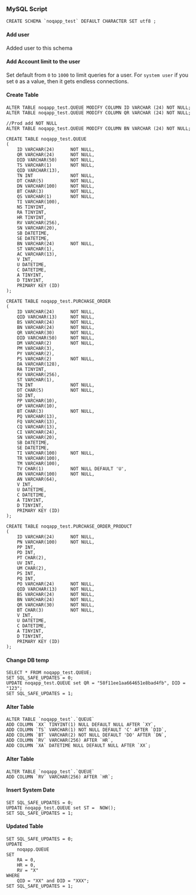 ### MySQL Script

    CREATE SCHEMA `noqapp_test` DEFAULT CHARACTER SET utf8 ;
    
#### Add user
Added user to this schema

#### Add Account limit to the user
Set default from `0` to `1000` to limit queries for a user. For `system user` if you set `0` 
as a value, then it gets endless connections.  
    
#### Create Table     

    ALTER TABLE noqapp_test.QUEUE MODIFY COLUMN ID VARCHAR (24) NOT NULL;
    ALTER TABLE noqapp_test.QUEUE MODIFY COLUMN QR VARCHAR (24) NOT NULL;
    
    //Prod add NOT NULL
    ALTER TABLE noqapp_test.QUEUE MODIFY COLUMN BN VARCHAR (24) NOT NULL;

    CREATE TABLE noqapp_test.QUEUE
    (
        ID VARCHAR(24)      NOT NULL,
        QR VARCHAR(24)      NOT NULL,
        DID VARCHAR(50)     NOT NULL,
        TS VARCHAR(1)       NOT NULL,
        QID VARCHAR(13),
        TN INT              NOT NULL,
        DT CHAR(5)          NOT NULL,
        DN VARCHAR(100)     NOT NULL,
        BT CHAR(3)          NOT NULL,
        QS VARCHAR(1)       NOT NULL,
        TI VARCHAR(100),
        NS TINYINT,
        RA TINYINT,
        HR TINYINT,
        RV VARCHAR(256),
        SN VARCHAR(20),
        SB DATETIME,
        SE DATETIME,
        BN VARCHAR(24)      NOT NULL,
        ST VARCHAR(1),
        AC VARCHAR(13),
        V INT,
        U DATETIME,
        C DATETIME,
        A TINYINT,
        D TINYINT,
        PRIMARY KEY (ID)
    );
    
    CREATE TABLE noqapp_test.PURCHASE_ORDER
    (
        ID VARCHAR(24)      NOT NULL,
        QID VARCHAR(13)     NOT NULL,
        BS VARCHAR(24)      NOT NULL,
        BN VARCHAR(24)      NOT NULL,
        QR VARCHAR(30)      NOT NULL,
        DID VARCHAR(50)     NOT NULL,
        DM VARCHAR(2)       NOT NULL,
        PM VARCHAR(3),
        PY VARCHAR(2),
        PS VARCHAR(2)       NOT NULL,
        DA VARCHAR(128),
        RA TINYINT,
        RV VARCHAR(256),
        ST VARCHAR(1),
        TN INT              NOT NULL,
        DT CHAR(5)          NOT NULL,
        SD INT,
        PP VARCHAR(10),
        OP VARCHAR(10),
        BT CHAR(3)          NOT NULL, 
        PQ VARCHAR(13),
        FQ VARCHAR(13),
        CQ VARCHAR(13),
        CI VARCHAR(24),
        SN VARCHAR(20),
        SB DATETIME,
        SE DATETIME,
        TI VARCHAR(100)     NOT NULL,
        TR VARCHAR(100),
        TM VARCHAR(100),
        TV CHAR(1)          NOT NULL DEFAULT 'U',
        DN VARCHAR(100)     NOT NULL,
        AN VARCHAR(64),
        V INT,
        U DATETIME,
        C DATETIME,
        A TINYINT,
        D TINYINT,
        PRIMARY KEY (ID)
    );
        
    CREATE TABLE noqapp_test.PURCHASE_ORDER_PRODUCT
    (
        ID VARCHAR(24)      NOT NULL,
        PN VARCHAR(100)     NOT NULL,
        PP INT,
        PD INT,
        PT CHAR(2),
        UV INT,
        UM CHAR(2),
        PS INT,
        PQ INT,
        PO VARCHAR(24)      NOT NULL,
        QID VARCHAR(13)     NOT NULL,
        BS VARCHAR(24)      NOT NULL,
        BN VARCHAR(24)      NOT NULL,
        QR VARCHAR(30)      NOT NULL,
        BT CHAR(3)          NOT NULL,
        V INT,
        U DATETIME,
        C DATETIME,
        A TINYINT,
        D TINYINT,
        PRIMARY KEY (ID)
    );    
    
    
#### Change DB temp 
    
    SELECT * FROM noqapp_test.QUEUE;
    SET SQL_SAFE_UPDATES = 0;
    UPDATE noqapp_test.QUEUE set QR = "58f11ee1aa664651e8bad4fb", DID = "123";
    SET SQL_SAFE_UPDATES = 1;    
    
#### Alter Table
    
    ALTER TABLE `noqapp_test`.`QUEUE` 
    ADD COLUMN `XX` TINYINT(1) NULL DEFAULT NULL AFTER `XY`,
    ADD COLUMN `TS` VARCHAR(1) NOT NULL DEFAULT 'C' AFTER `DID`,
    ADD COLUMN `BT` VARCHAR(2) NOT NULL DEFAULT 'DO' AFTER `DN`,
    ADD COLUMN `RV` VARCHAR(256) AFTER `HR`,
    ADD COLUMN `XA` DATETIME NULL DEFAULT NULL AFTER `XX`;
    
#### Alter Table
        
    ALTER TABLE `noqapp_test`.`QUEUE` 
    ADD COLUMN `RV` VARCHAR(256) AFTER `HR`;
    
#### Insert System Date
    
    SET SQL_SAFE_UPDATES = 0;
    UPDATE noqapp_test.QUEUE set ST =  NOW();
    SET SQL_SAFE_UPDATES = 1;
    
#### Updated Table

    SET SQL_SAFE_UPDATES = 0;
    UPDATE 
        noqapp.QUEUE
    SET 
        RA = 0,
        HR = 0,
        RV = "X"
    WHERE 
    	QID = "XX" and DID = "XXX";
    SET SQL_SAFE_UPDATES = 1;    
